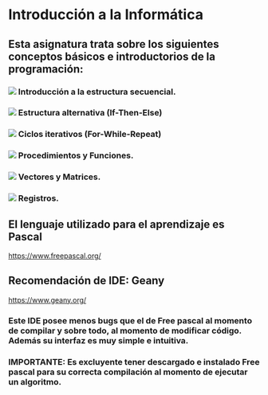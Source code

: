# Introducción a la Informática
## Esta asignatura trata sobre los siguientes conceptos básicos e introductorios de la programación:
### <img src="https://img.icons8.com/plumpy/15/000000/sphere.png"/> Introducción a la estructura secuencial.
### <img src="https://img.icons8.com/plumpy/15/000000/sphere.png"/> Estructura alternativa (If-Then-Else)
### <img src="https://img.icons8.com/plumpy/15/000000/sphere.png"/> Ciclos iterativos (For-While-Repeat)
### <img src="https://img.icons8.com/plumpy/15/000000/sphere.png"/> Procedimientos y Funciones.
### <img src="https://img.icons8.com/plumpy/15/000000/sphere.png"/> Vectores y Matrices.
### <img src="https://img.icons8.com/plumpy/15/000000/sphere.png"/> Registros.
## El lenguaje utilizado para el aprendizaje es Pascal
https://www.freepascal.org/
## Recomendación de IDE: Geany
https://www.geany.org/
### Este IDE posee menos bugs que el de Free pascal al momento de compilar y sobre todo, al momento de modificar código. Además su interfaz es muy simple e intuitiva.
### IMPORTANTE: Es excluyente tener descargado e instalado Free pascal para su correcta compilación al momento de ejecutar un algoritmo.


